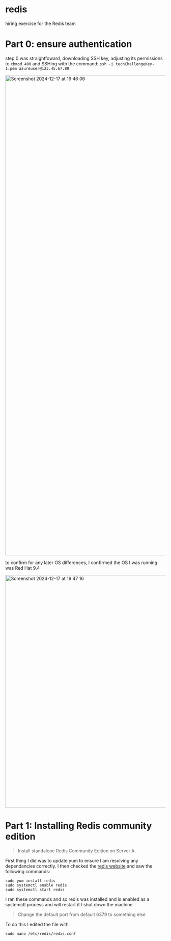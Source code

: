 # redis
hiring exercise for the Redis team


# Part 0: ensure authentication

step 0 was straightfoward, downloading SSH key, adjusting its permissions to ``chmod 400`` and SSHing with the command: ``ssh -i techChallengeKey-1.pem azureuser@123.45.67.89``

<img width="1506" alt="Screenshot 2024-12-17 at 19 46 06" src="https://github.com/user-attachments/assets/a6b40286-6e3d-47e5-b051-50a0359fa0cb" />

to confirm for any later OS differences, I confirmed the OS I was running was Red Hat 9.4 

<img width="730" alt="Screenshot 2024-12-17 at 19 47 16" src="https://github.com/user-attachments/assets/15339d3e-209e-4dfe-9512-73510d6003ef" />

# Part 1: Installing Redis community edition

>Install standalone Redis Community Edition on Server A.

First thing I did was to update yum to ensure I am resolving any dependancies correctly. I then checked the [redis website](https://redis.io/docs/latest/operate/oss_and_stack/install/install-redis/install-redis-on-linux/) and saw the following commands:

```
sudo yum install redis
sudo systemctl enable redis
sudo systemctl start redis
```
I ran these commands and so redis was installed and is enabled as a systemctl process and will restart if I shut down the machine


>  Change the default port from default 6379 to something else

To do this I edited the file with

```
sudo nano /etc/redis/redis.conf
```



